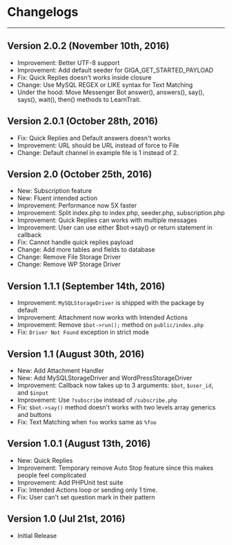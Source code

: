 # Changelogs
---
## Version 2.0.2 (November 10th, 2016)
- Improvement: Better UTF-8 support 
- Improvement: Add default seeder for GIGA_GET_STARTED_PAYLOAD
- Fix: Quick Replies doesn't works inside closure
- Change: Use MySQL REGEX or LIKE syntax for Text Matching
- Under the hood: Move Messenger Bot answer(), answers(), say(), says(), wait(), then() methods to LearnTrait.

## Version 2.0.1 (October 28th, 2016)
- Fix: Quick Replies and Default answers doesn't works
- Improvement: URL should be URL instead of force to File
- Change: Default channel in example file is 1 instead of 2.

## Version 2.0 (October 25th, 2016)
- New: Subscription feature
- New: Fluent intended action
- Improvement: Performance now 5X faster
- Improvement: Split index.php to index.php, seeder.php, subscription.php
- Improvement: Quick Replies can works with multiple messages
- Improvement: User can use either $bot->say() or return statement in callback
- Fix: Cannot handle quick replies payload
- Change: Add more tables and fields to database
- Change: Remove File Storage Driver
- Change: Remove WP Storage Driver

## Version 1.1.1 (September 14th, 2016)
- Improvement: `MySQLStorageDriver` is shipped with the package by default
- Improvement: Attachment now works with Intended Actions
- Improvement: Remove `$bot->run();` method on `public/index.php`
- Fix: `Driver Not Found` exception in strict mode

## Version 1.1 (August 30th, 2016)
- New: Add Attachment Handler
- New: Add MySQLStorageDriver and WordPressStorageDriver
- Improvement: Callback now takes up to 3 arguments: `$bot`, `$user_id`, and `$input`
- Improvement: Use `?subscribe` instead of `/subscribe.php`
- Fix: `$bot->say()` method doesn't works with two levels array generics and buttons
- Fix: Text Matching when `foo` works same as `%foo`

## Version 1.0.1 (August 13th, 2016)
- New: Quick Replies
- Improvement: Temporary remove Auto Stop feature since this makes people feel complicated
- Improvement: Add PHPUnit test suite
- Fix: Intended Actions loop or sending only 1 time.
- Fix: User can't set question mark in their pattern

## Version 1.0 (Jul 21st, 2016)
- Initial Release